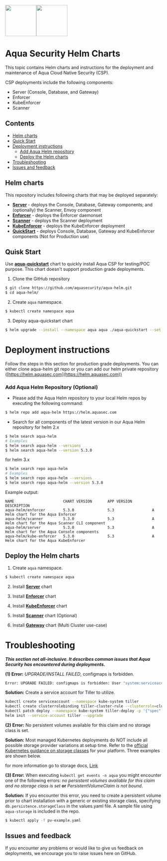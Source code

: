 <img src="https://avatars3.githubusercontent.com/u/12783832?s=200&v=4" height="100" width="100" /><img src="https://avatars3.githubusercontent.com/u/15859888?s=200&v=4" width="100" height="100"/>

# Aqua Security Helm Charts

This topic contains Helm charts and instructions for the deployment and maintenance of Aqua Cloud Native Security (CSP).

CSP deployments include the following components:
- Server (Console, Database, and Gateway)
- Enforcer
- KubeEnforcer
- Scanner

## Contents

- [Helm charts](#helm-charts)
- [Quick Start](#quick-start)
- [Deployment instructions](#deployment-instructions)
  - [Add Aqua Helm repository](#add-aqua-helm-repository)
  - [Deploy the Helm charts](#deploy-the-helm-charts)
- [Troubleshooting](#troubleshooting)
- [Issues and feedback](#issues-and-feedback)

## Helm charts

This repository includes following charts that may be deployed separately:

* [**Server**](server/) - deploys the Console, Database, Gateway components; and (optionally) the Scanner, Envoy component
* [**Enforcer**](enforcer/) - deploys the Enforcer daemonset
* [**Scanner**](scanner/) - deploys the Scanner deployment
* [**KubeEnforcer**](kube-enforcer/) - deploys the KubeEnforcer deployment
* [**QuickStart**](aqua-quickstart) - deploys Console, Database, Gateway and KubeEnforcer components (Not for Production use)

## Quisk Start

Use [**aqua-quickstart**](aqua-quickstart) chart to quickly install Aqua CSP for testing/POC purpose. This chart doesn't support production grade deployments.

  1. Clone the GitHub repository
  ```bash
  $ git clone https://github.com/aquasecurity/aqua-helm.git
  $ cd aqua-helm/
  ```

  2. Create `aqua` namespace.
  ```bash
  $ kubectl create namespace aqua
  ```

  3. Deploy aqua-quickstart chart
  ```bash
  $ helm upgrade --install --namespace aqua aqua ./aqua-quickstart --set imageCredentials.username=<>,imageCredentials.password=<>
  ```

# Deployment instructions

Follow the steps in this section for production grade deployments. You can either clone aqua-helm git repo or you can add our helm private repository ([https://helm.aquasec.com](https://helm.aquasec.com))

### Add Aqua Helm Repository (Optional)

* Please add the Aqua Helm repository to your local Helm repos by executing the following command:
```bash
$ helm repo add aqua-helm https://helm.aquasec.com
```

* Search for all components of the latest version in our Aqua Helm repository
for helm 2.x
```bash
$ helm search aqua-helm
# Examples
$ helm search aqua-helm --versions
$ helm search aqua-helm --version 5.3.0
```

for helm 3.x
```bash
$ helm search repo aqua-helm
# Examples
$ helm search repo aqua-helm --versions
$ helm search repo aqua-helm --version 5.3.0
```

Example output:
```csv
NAME                      CHART VERSION       APP VERSION         DESCRIPTION
aqua-helm/enforcer        5.3.0               5.3                 A Helm chart for the Aqua Enforcer
aqua-helm/scanner         5.3.0               5.3                 A Helm chart for the Aqua Scanner CLI component
aqua-helm/server          5.3.0               5.3                 A Helm chart for the Aqua Console components
aqua-helm/kube-enforcer   5.3.0               5.3                 A Helm chart for the Aqua KubeEnforcer
```

## Deploy the Helm charts

1. Create `aqua` namespace.
```bash
$ kubectl create namespace aqua
```

2. Install [**Server**](server/) chart

3. Install [**Enforcer**](enforcer/) chart

4. Install [**KubeEnforcer**](kube-enforcer/) chart

5. Install [**Scanner**](scanner/) chart (Optional)

6. Install [**Gateway**](gateway/) chart (Multi Cluster use-case)

# Troubleshooting

***This section not all-inclusive. It describes common issues that Aqua Security has encountered during deployments.***

**(1) Error:** *UPGRADE/INSTALL FAILED*, configmaps is forbidden.

```bash
Error: UPGRADE FAILED: configmaps is forbidden: User "system:serviceaccount:kube-system:default" cannot list configmaps in the namespace "kube-system"
```

**Solution:** Create a service account for Tiller to utilize.
```bash
kubectl create serviceaccount --namespace kube-system tiller
kubectl create clusterrolebinding tiller-cluster-rule --clusterrole=cluster-admin --serviceaccount=kube-system:tiller
kubectl patch deploy --namespace kube-system tiller-deploy -p '{"spec":{"template":{"spec":{"serviceAccount":"tiller"}}}}'
helm init --service-account tiller --upgrade
```

**(2) Error:** No persistent volumes available for this claim and no storage class is set.

**Solution:** Most managed Kubernetes deployments do NOT include all possible storage provider variations at setup time. Refer to the [official Kubernetes guidance on storage classes](https://kubernetes.io/docs/concepts/storage/storage-classes/) for your platform. Three examples are shown below.

for more information go to storage docs, [Link](docs/storage.md)

**(3) Error:** When executing `kubectl get events -n aqua` you might encounter one of the following errors:
  *no persistent volumes available for this claim and no storage class is set* **or** *PersistentVolumeClaim is not bound*.

**Solution:** If you encounter this error, you need to create a persistent volume prior to chart installation with a generic or existing storage class, specifying `db.persistence.storageClass` in the values.yaml file. A sample file using `aqua-storage` is included in the repo.

```bash
$ kubectl apply -f pv-example.yaml
```

## Issues and feedback

If you encounter any problems or would like to give us feedback on deployments, we encourage you to raise issues here on GitHub.
